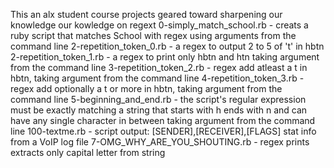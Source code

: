 This an alx student course projects geared toward sharpening our knowledge our kowledge on regext
0-simply_match_school.rb - creats a ruby script that matches School with regex using arguments from the command line
2-repetition_token_0.rb - a regex to output 2 to 5 of 't' in hbtn
2-repetition_token_1.rb - a regex to print only hbtn and htn taking argument from the command line
3-repetition_token_2.rb - regex add atleast a t in hbtn, taking argument from the command line
4-repetition_token_3.rb - regex add optionally a t or more in hbtn, taking argument from the command line
5-beginning_and_end.rb - the script's regular expression must be exactly matching a string that starts with h ends with n and can have any single character in between taking argument from the command line
100-textme.rb - script  output: [SENDER],[RECEIVER],[FLAGS] stat info from a VoIP log file
7-OMG_WHY_ARE_YOU_SHOUTING.rb - regex prints extracts only capital letter from string
